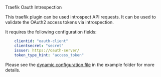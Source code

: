 Traefik Oauth Intrespection

This traefik plugin can be used introspect API requests. It can be used to validate the OAuth2 access tokens via introspection.

It requires the following configuration fields:
```yaml
    clientid: "oauth-client"
    clientsecret: "secret"
    issuer: https://oauth-server/
    token_type_hint: "access_token"
```

Please see the [dynamic configuration file](./example/dynamic.yaml) in the example folder for more details.

